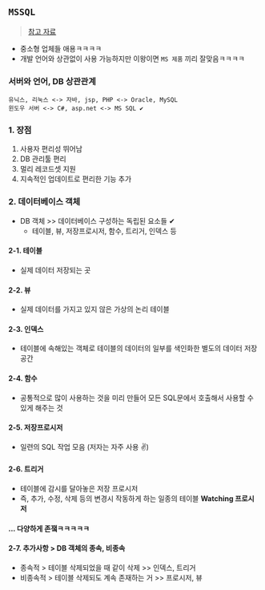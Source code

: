 ## `MSSQL`
> [참고 자료](https://m.blog.naver.com/PostView.naver?isHttpsRedirect=true&blogId=chsmanager&logNo=140210135913)
- 중소형 업체들 애용ㅋㅋㅋㅋ
- 개발 언어와 상관없이 사용 가능하지만 이왕이면 `MS 제품` 끼리 잘맞음ㅋㅋㅋㅋ

### 서버와 언어, DB 상관관계
```
유닉스, 리눅스 <-> 자바, jsp, PHP <-> Oracle, MySQL
윈도우 서버 <-> C#, asp.net <-> MS SQL ✔
```

### 1. 장점
1. 사용자 편리성 뛰어남
2. DB 관리툴 편리
3. 멀리 레코드셋 지원
4. 지속적인 업데이트로 편리한 기능 추가

### 2. 데이터베이스 객체
- DB 객체 >> 데이터베이스 구성하는 독립된 요소들 ✔
  - 테이블, 뷰, 저장프로시저, 함수, 트리거, 인덱스 등
#### 2-1. 테이블
- 실제 데이터 저장되는 곳

#### 2-2. 뷰
- 실제 데이터를 가지고 있지 않은 가상의 논리 테이블

#### 2-3. 인덱스
- 테이블에 속해있는 객체로 테이블의 데이터의 일부를 색인화한 별도의 데이터 저장공간

#### 2-4. 함수
- 공통적으로 많이 사용하는 것을 미리 만들어 모든 SQL문에서 호출해서 사용할 수 있게 해주는 것

#### 2-5. 저장프로시저
- 일련의 SQL 작업 모음 (저자는 자주 사용 ✌)

#### 2-6. 트리거
- 테이블에 감시를 달아놓은 저장 프로시저
- 즉, 추가, 수정, 삭제 등의 변경시 작동하게 하는 일종의 테이블 __Watching 프로시저__

#### ... 다양하게 존쟄ㅋㅋㅋㅋㅋ
#### 2-7. 추가사항 > DB 객체의 종속, 비종속 
- 종속적 > 테이블 삭제되었을 때 같이 삭제 >> 인덱스, 트리거
- 비종속적 > 테이블 삭제되도 계속 존재하는 거 >> 프로시저, 뷰
